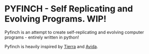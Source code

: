 # PYFINCH - Self Replicating and Evolving Programs. WIP!
Pyfinch is an attempt to create self-replicating and evolving computer programs - entirely written in python!

Pyfinch is heavily inspired by [Tierra](https://github.com/acisternino/tierra) and [Avida](https://github.com/devosoft/avida).
